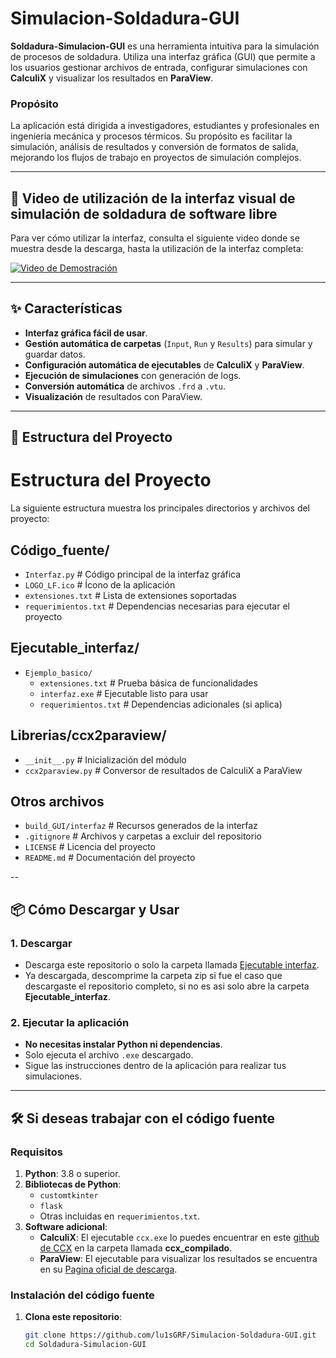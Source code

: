 # Simulacion-Soldadura-GUI

**Soldadura-Simulacion-GUI** es una herramienta intuitiva para la simulación de procesos de soldadura. Utiliza una interfaz gráfica (GUI) que permite a los usuarios gestionar archivos de entrada, configurar simulaciones con **CalculiX** y visualizar los resultados en **ParaView**.

### Propósito
La aplicación está dirigida a investigadores, estudiantes y profesionales en ingeniería mecánica y procesos térmicos. Su propósito es facilitar la simulación, análisis de resultados y conversión de formatos de salida, mejorando los flujos de trabajo en proyectos de simulación complejos.

---

## 🎥 Video de utilización de la interfaz visual de simulación de soldadura de software libre

Para ver cómo utilizar la interfaz, consulta el siguiente video donde se muestra desde la descarga, hasta la utilización de la interfaz completa:

[![Video de Demostración](https://img.youtube.com/vi/i02AnA2SZ4Y/maxresdefault.jpg)](https://www.youtube.com/watch?v=i02AnA2SZ4Y)

---

## ✨ Características

- **Interfaz gráfica fácil de usar**.
- **Gestión automática de carpetas** (`Input`, `Run` y `Results`) para simular y guardar datos.
- **Configuración automática de ejecutables** de **CalculiX** y **ParaView**.
- **Ejecución de simulaciones** con generación de logs.
- **Conversión automática** de archivos `.frd` a `.vtu`.
- **Visualización** de resultados con ParaView.

---

## 📂 Estructura del Proyecto

# Estructura del Proyecto

La siguiente estructura muestra los principales directorios y archivos del proyecto:

## Código_fuente/
- `Interfaz.py`         # Código principal de la interfaz gráfica
- `LOGO_LF.ico`         # Ícono de la aplicación
- `extensiones.txt`     # Lista de extensiones soportadas
- `requerimientos.txt`  # Dependencias necesarias para ejecutar el proyecto

## Ejecutable_interfaz/
- `Ejemplo_basico/`
  - `extensiones.txt`     # Prueba básica de funcionalidades
  - `interfaz.exe`        # Ejecutable listo para usar
  - `requerimientos.txt`  # Dependencias adicionales (si aplica)

## Librerias/ccx2paraview/
- `__init__.py`         # Inicialización del módulo
- `ccx2paraview.py`     # Conversor de resultados de CalculiX a ParaView

## Otros archivos
- `build_GUI/interfaz`      # Recursos generados de la interfaz
- `.gitignore`              # Archivos y carpetas a excluir del repositorio
- `LICENSE`                 # Licencia del proyecto
- `README.md`               # Documentación del proyecto


--

## 📦 Cómo Descargar y Usar

### 1. Descargar
- Descarga este repositorio o solo la carpeta llamada [Ejecutable interfaz](https://github.com/lu1sGRF/Simulacion-Soldadura-GUI/tree/main/Ejecutable_intefaz).
- Ya descargada, descomprime la carpeta zip si fue el caso que descargaste el repositorio completo, si no es asi solo abre la carpeta **Ejecutable_interfaz**.

### 2. Ejecutar la aplicación
- **No necesitas instalar Python ni dependencias**.
- Solo ejecuta el archivo `.exe` descargado.
- Sigue las instrucciones dentro de la aplicación para realizar tus simulaciones.

---

## 🛠️ Si deseas trabajar con el código fuente

### Requisitos
1. **Python**: 3.8 o superior.
2. **Bibliotecas de Python**:
   - `customtkinter`
   - `flask`
   - Otras incluidas en `requerimientos.txt`.
3. **Software adicional**:
   - **CalculiX**: El ejecutable `ccx.exe` lo puedes encuentrar en este [github de CCX](https://github.com/PacoOMG2/Ccx-welding-simulation) en la carpeta llamada **ccx_compilado**.
   - **ParaView**: El ejecutable para visualizar los resultados se encuentra en su [Pagina oficial de descarga](https://www.paraview.org/download/).

### Instalación del código fuente
1. **Clona este repositorio**:
   ```bash
   git clone https://github.com/lu1sGRF/Simulacion-Soldadura-GUI.git
   cd Soldadura-Simulacion-GUI
